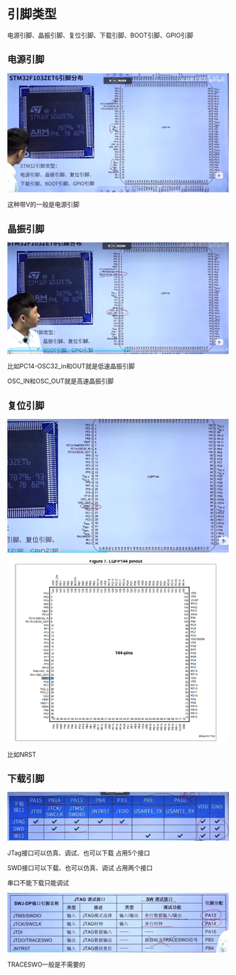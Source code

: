# 引脚类型

电源引脚、晶振引脚、复位引脚、下载引脚、BOOT引脚、GPIO引脚

## 电源引脚

![image-20231101190151570](assets/image-20231101190151570.png)

这种带V的一般是电源引脚

## 晶振引脚

![image-20231101190505531](assets/image-20231101190505531.png)

比如PC14-OSC32_in和OUT就是低速晶振引脚

OSC_IN和OSC_OUT就是高速晶振引脚

## 复位引脚

![image-20231101190634856](assets/image-20231101190634856.png)

![image-20231101190900379](assets/image-20231101190900379.png)

比如NRST

## 下载引脚

![image-20231101191107591](assets/image-20231101191107591.png)

JTag接口可以仿真、调试、也可以下载 占用5个接口

SWD接口可以下载、也可以仿真、调试 占用两个接口

串口不能下载只能调试

![image-20231101193910109](assets/image-20231101193910109.png)

TRACESWO一般是不需要的